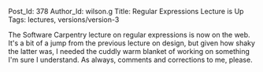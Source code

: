 Post_Id: 378
Author_Id: wilson.g
Title: Regular Expressions Lecture is Up
Tags: lectures, versions/version-3

<p>The Software Carpentry lecture on regular expressions is now on the web.  It's a bit of a jump from the previous lecture on design, but given how shaky the latter was, I needed the cuddly warm blanket of working on something I'm sure I understand.  As always, comments and corrections to me, please.</p>
